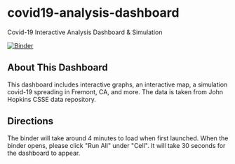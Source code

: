 # covid19-analysis-dashboard
Covid-19 Interactive Analysis Dashboard & Simulation


[![Binder](https://mybinder.org/badge_logo.svg)](https://mybinder.org/v2/gh/ellenfang77/covid19-analysis-dashboard.git/master?filepath=covid_19_analysis.ipynb)

## About This Dashboard
This dashboard includes interactive graphs, an interactive map, a simulation covid-19 spreading in Fremont, CA, and more. The data is taken from John Hopkins CSSE data repository.

## Directions 
The binder will take around 4 minutes to load when first launched. 
When the binder opens, please click "Run All" under "Cell". It will take 30 seconds for the dashboard to appear.

